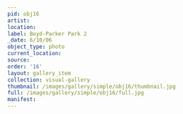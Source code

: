 ```yaml
---
pid: obj16
artist: 
location: 
label: Boyd-Parker Park 2
_date: 6/10/06
object_type: photo
current_location: 
source: 
order: '16'
layout: gallery_item
collection: visual-gallery
thumbnail: /images/gallery/simple/obj16/thumbnail.jpg
full: /images/gallery/simple/obj16/full.jpg
manifest: 
---
```

